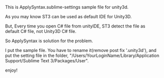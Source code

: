 This is ApplySyntax.sublime-settings sample file for unity3d. 

As you may know ST3 can be used as default IDE for Unity3D. 

But, Every time you open C# file from unityIDE, ST3 detect the file as default C# file, not Unity3D C# file. 

So ApplySyntax is solution for the problem. 

I put the sample file. You have to rename it(remove post fix '.unity3d'), and put the setting file in the folder, 
"/Users/YourLoginName/Library/Application Support/Sublime Text 3/Packages/User". 

enjoy!




 
